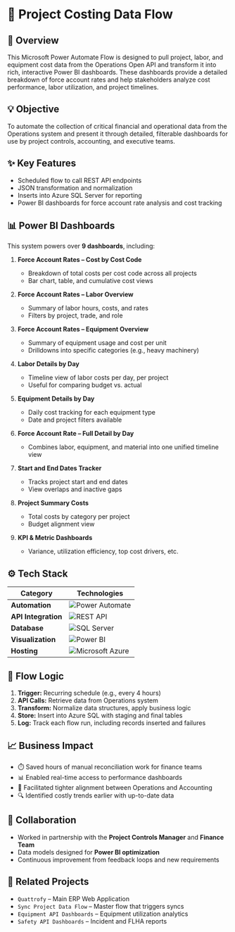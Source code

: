 # 💼 Project Costing Data Flow

## 🧭 Overview
This Microsoft Power Automate Flow is designed to pull project, labor, and equipment cost data from the Operations Open API and transform it into rich, interactive Power BI dashboards. These dashboards provide a detailed breakdown of force account rates and help stakeholders analyze cost performance, labor utilization, and project timelines.

## 💡 Objective
To automate the collection of critical financial and operational data from the Operations system and present it through detailed, filterable dashboards for use by project controls, accounting, and executive teams.

## ✨ Key Features
- Scheduled flow to call REST API endpoints
- JSON transformation and normalization
- Inserts into Azure SQL Server for reporting
- Power BI dashboards for force account rate analysis and cost tracking

## 📊 Power BI Dashboards
This system powers over **9 dashboards**, including:

1. **Force Account Rates – Cost by Cost Code**
   - Breakdown of total costs per cost code across all projects
   - Bar chart, table, and cumulative cost views

2. **Force Account Rates – Labor Overview**
   - Summary of labor hours, costs, and rates
   - Filters by project, trade, and role

3. **Force Account Rates – Equipment Overview**
   - Summary of equipment usage and cost per unit
   - Drilldowns into specific categories (e.g., heavy machinery)

4. **Labor Details by Day**
   - Timeline view of labor costs per day, per project
   - Useful for comparing budget vs. actual

5. **Equipment Details by Day**
   - Daily cost tracking for each equipment type
   - Date and project filters available

6. **Force Account Rate – Full Detail by Day**
   - Combines labor, equipment, and material into one unified timeline view

7. **Start and End Dates Tracker**
   - Tracks project start and end dates
   - View overlaps and inactive gaps

8. **Project Summary Costs**
   - Total costs by category per project
   - Budget alignment view

9. **KPI & Metric Dashboards**
   - Variance, utilization efficiency, top cost drivers, etc.

## ⚙️ Tech Stack

| Category            | Technologies |
|---------------------|--------------|
| **Automation**      | ![Power Automate](https://img.shields.io/badge/Power%20Automate-0089D6?logo=Microsoft%20Power%20Automate&logoColor=white&style=for-the-badge) |
| **API Integration** | ![REST API](https://img.shields.io/badge/REST%20API-0052CC?logo=postman&logoColor=white&style=for-the-badge) |
| **Database**        | ![SQL Server](https://img.shields.io/badge/SQL%20Server-CC2927?logo=microsoft-sql-server&logoColor=white&style=for-the-badge) |
| **Visualization**   | ![Power BI](https://img.shields.io/badge/Power%20BI-F2C811?logo=powerbi&logoColor=black&style=for-the-badge) |
| **Hosting**         | ![Microsoft Azure](https://img.shields.io/badge/Azure-0078D4?logo=microsoft-azure&logoColor=white&style=for-the-badge) |

## 🔄 Flow Logic
1. **Trigger:** Recurring schedule (e.g., every 4 hours)
2. **API Calls:** Retrieve data from Operations system
3. **Transform:** Normalize data structures, apply business logic
4. **Store:** Insert into Azure SQL with staging and final tables
5. **Log:** Track each flow run, including records inserted and failures

## 📈 Business Impact
- ⏱️ Saved hours of manual reconciliation work for finance teams
- 📊 Enabled real-time access to performance dashboards
- 🧩 Facilitated tighter alignment between Operations and Accounting
- 🔍 Identified costly trends earlier with up-to-date data

## 🤝 Collaboration
- Worked in partnership with the **Project Controls Manager** and **Finance Team**
- Data models designed for **Power BI optimization**
- Continuous improvement from feedback loops and new requirements

## 🔗 Related Projects
- `Quattrofy` – Main ERP Web Application
- `Sync Project Data Flow` – Master flow that triggers syncs
- `Equipment API Dashboards` – Equipment utilization analytics
- `Safety API Dashboards` – Incident and FLHA reports
